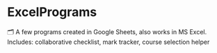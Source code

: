 # ExcelPrograms
🗂️ A few programs created in Google Sheets, also works in MS Excel. Includes: collaborative checklist, mark tracker, course selection helper
